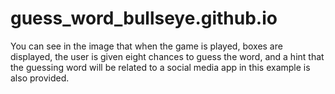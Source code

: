 # guess_word_bullseye.github.io
You can see in the image that when the game is played, boxes are displayed, the user is given eight chances to guess the word, and a hint that the guessing word will be related to a social media app in this example is also provided.
